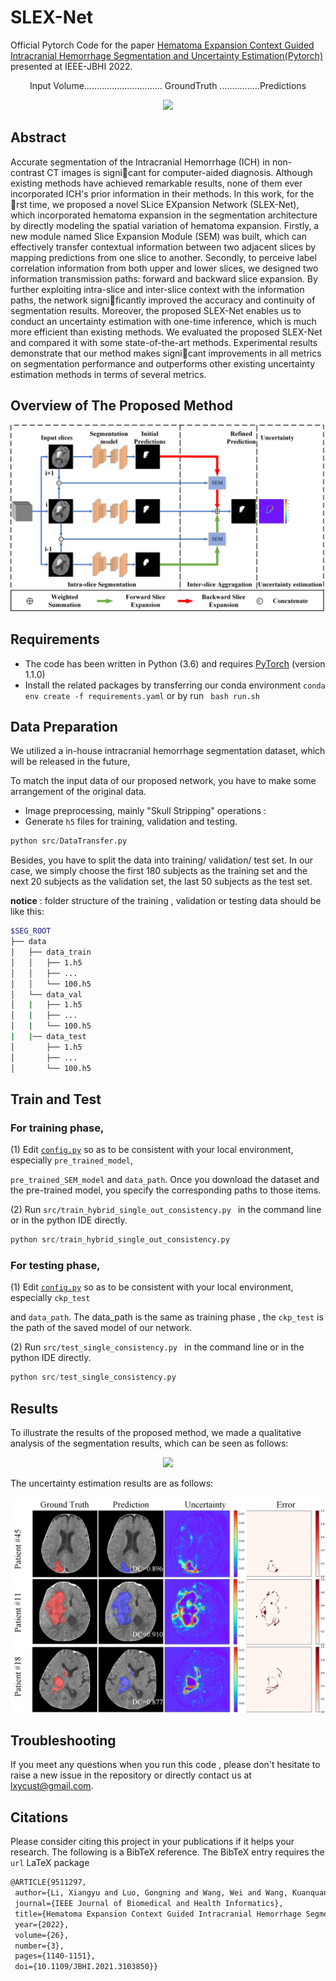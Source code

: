 # SLEX-Net

Official Pytorch Code for the paper [Hematoma Expansion Context Guided Intracranial Hemorrhage Segmentation and Uncertainty Estimation(Pytorch)](https://ieeexplore.ieee.org/abstract/document/9511297) presented  at IEEE-JBHI 2022.

<p align="center">
       Input Volume...............................  GroundTruth ................Predictions
</p>

<p align="center">
    <img src="images/test6.gif" width="750"/>
</p>



## Abstract

Accurate segmentation of the Intracranial Hemorrhage (ICH) in non-contrast CT images is signicant for computer-aided diagnosis. Although existing methods have achieved remarkable results, none of them ever incorporated ICH's prior information in their methods. In this work, for the rst time, we proposed
a novel SLice EXpansion Network (SLEX-Net), which incorporated hematoma expansion in the segmentation architecture by directly modeling the spatial variation of hematoma expansion. Firstly, a new module named Slice Expansion Module (SEM) was built, which can effectively transfer contextual information
between two adjacent slices by mapping predictions from one slice to another. Secondly, to perceive label correlation information from both upper and lower slices, we designed two information transmission paths: forward and backward slice expansion. By further exploiting intra-slice and inter-slice context with the information paths, the network significantly improved the accuracy and continuity of segmentation results. Moreover, the proposed SLEX-Net enables us to conduct an uncertainty estimation with one-time inference, which is much more efficient than existing methods. We evaluated the proposed SLEX-Net and compared it with some state-of-the-art methods. Experimental results demonstrate that our method makes signicant improvements in all metrics on segmentation performance and outperforms other existing uncertainty estimation methods in terms of several metrics. 



## Overview of The Proposed Method



<p align="center">
    <img src="images/SLEX-Net.png"/>
</p>



## Requirements  

+ The code has been written in Python (3.6) and requires [PyTorch](https://pytorch.org) (version 1.1.0)
+ Install the related packages by  transferring our conda environment  `conda env create -f requirements.yaml` or by run ` bash run.sh`



## Data Preparation 

We  utilized a in-house intracranial hemorrhage segmentation dataset,  which will be released in the future, 

To match the input data of our proposed network,  you have to make some arrangement of the original data.

+ Image preprocessing,  mainly "Skull Stripping" operations :
+ Generate `h5` files for training, validation and testing.

```python
python src/DataTransfer.py
```

Besides, you have to split the data into training/ validation/ test set. In our case, we simply choose the first 180 subjects as the training set and the next 20 subjects as the validation set, the last 50 subjects as the test set. 

**notice** : folder structure of the training , validation or testing data should be like this:  

```bash
$SEG_ROOT
├── data
│   ├── data_train
│   │   ├── 1.h5
│   │   ├── ...
│   │   └── 100.h5
│   └── data_val
│   |   ├── 1.h5
│   |   ├── ...
│   |   └── 100.h5
|   |── data_test
│       ├── 1.h5
│       ├── ...
│       └── 100.h5

```



## Train and Test

### For training phase, 

(1)  Edit [`config.py`](src/config.py) so as to be consistent with your local environment, especially `pre_trained_model`,

`pre_trained_SEM_model` and `data_path`.  Once you download the dataset and the pre-trained model,  you specify the corresponding paths to those items.

(2) Run `src/train_hybrid_single_out_consistency.py `  in the command line or in the python IDE directly.

```python
python src/train_hybrid_single_out_consistency.py
```



### For testing phase, 

(1)  Edit [`config.py`](src/config.py) so as to be consistent with your local environment, especially `ckp_test`

and `data_path`.   The data_path is the same as training phase , the  `ckp_test` is the path of the saved model of our network.

(2) Run `src/test_single_consistency.py `  in the command line or in the python IDE directly.

```python
python src/test_single_consistency.py
```



## Results

To illustrate the results of the proposed method, we made a qualitative analysis of the segmentation results, which can be seen as follows:

<p align="center">
    <img src="images/other_methods.png">
</p>



The uncertainty estimation results are as follows:

<p align="center">
    <img src="images/uncertianty_error.png">
</p>



## Troubleshooting 

If you meet any questions when you run this code ,   please don't hesitate  to raise a new issue in the repository or directly contact us at lxycust@gmail.com.



## Citations

Please consider citing this project in your publications if it helps your research. The following is a BibTeX reference. The BibTeX entry  requires the `url` LaTeX package

```latex
@ARTICLE{9511297,
 author={Li, Xiangyu and Luo, Gongning and Wang, Wei and Wang, Kuanquan and Gao, Yue and Li, Shuo},
 journal={IEEE Journal of Biomedical and Health Informatics}, 
 title={Hematoma Expansion Context Guided Intracranial Hemorrhage Segmentation and Uncertainty Estimation}, 
 year={2022},
 volume={26},
 number={3},
 pages={1140-1151},
 doi={10.1109/JBHI.2021.3103850}}
```